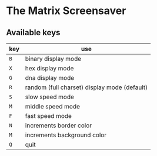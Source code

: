 # The Matrix Screensaver

## Available keys

| key | use |
|-----|-----|
| `B` | binary display mode |
| `X` | hex display mode |
| `G` | dna display mode |
| `R` | random (full charset) display mode (default) |
| `S` | slow speed mode |
| `M` | middle speed mode |
| `F` | fast speed mode |
| `N` | increments border color |
| `M` | increments background color |
| `Q` | quit |


